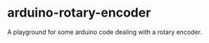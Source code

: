 arduino-rotary-encoder
======================

A playground for some arduino code dealing with a rotary encoder.
